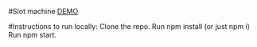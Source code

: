 #Slot machine
[DEMO](https://anastasiiakonovalenko.github.io/Binary_Studio_JS_cookBook)

#Instructions to run locally:
Clone the repo.
Run npm install (or just npm i)
Run npm start.
